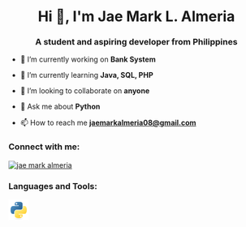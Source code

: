 <h1 align="center">Hi 👋, I'm Jae Mark L. Almeria</h1>
<h3 align="center">A student and aspiring developer from Philippines</h3>

- 🔭 I’m currently working on **Bank System**

- 🌱 I’m currently learning **Java, SQL, PHP**

- 👯 I’m looking to collaborate on **anyone**

- 💬 Ask me about **Python**

- 📫 How to reach me **jaemarkalmeria08@gmail.com**

<h3 align="left">Connect with me:</h3>
<p align="left">
<a href="https://fb.com/jae mark almeria" target="blank"><img align="center" src="https://raw.githubusercontent.com/rahuldkjain/github-profile-readme-generator/master/src/images/icons/Social/facebook.svg" alt="jae mark almeria" height="30" width="40" /></a>
</p>

<h3 align="left">Languages and Tools:</h3>
<p align="left"> <a href="https://www.python.org" target="_blank" rel="noreferrer"> <img src="https://raw.githubusercontent.com/devicons/devicon/master/icons/python/python-original.svg" alt="python" width="40" height="40"/> </a> </p>

<!-- Proudly created with GPRM ( https://gprm.itsvg.in ) -->
